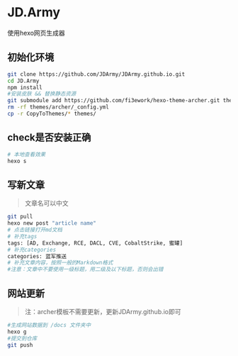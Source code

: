 # JD.Army
使用hexo网页生成器
## 初始化环境
```bash
git clone https://github.com/JDArmy/JDArmy.github.io.git
cd JD.Army
npm install
#安装皮肤 && 替换静态资源
git submodule add https://github.com/fi3ework/hexo-theme-archer.git themes/archer --depth=1 #  提示'themes/archer' already exists in the index 时使用命令 git submodule update --init 代替
rm -rf themes/archer/_config.yml
cp -r CopyToThemes/* themes/
```

## check是否安装正确
```bash
# 本地查看效果
hexo s
```
## 写新文章
> 文章名可以中文
```bash
git pull
hexo new post "article name"
# 点击链接打开md文档
# 补充tags
tags: [AD, Exchange, RCE, DACL, CVE, CobaltStrike, 蜜罐]
# 补充categories
categories: 蓝军推送
# 补充文章内容，按照一般的Markdown格式
#注意：文章中不要使用一级标题，用二级及以下标题，否则会出错

```
## 网站更新
> 注：archer模板不需要更新，更新JDArmy.github.io即可
```bash
#生成网站数据到 /docs 文件夹中
hexo g
#提交到仓库
git push
```